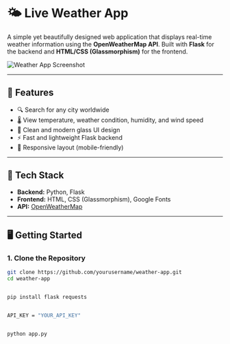 # 🌤 Live Weather App

A simple yet beautifully designed web application that displays real-time weather information using the **OpenWeatherMap API**. Built with **Flask** for the backend and **HTML/CSS (Glassmorphism)** for the frontend.

![Weather App Screenshot](preview.png) <!-- You can include a screenshot if you add one -->

---

## 🚀 Features

- 🔍 Search for any city worldwide
- 🌡 View temperature, weather condition, humidity, and wind speed
- 💎 Clean and modern glass UI design
- ⚡ Fast and lightweight Flask backend
- 📱 Responsive layout (mobile-friendly)

---

## 🔧 Tech Stack

- **Backend:** Python, Flask
- **Frontend:** HTML, CSS (Glassmorphism), Google Fonts
- **API:** [OpenWeatherMap](https://openweathermap.org/api)

---

## 🖥️ Getting Started

### 1. Clone the Repository

```bash
git clone https://github.com/yourusername/weather-app.git
cd weather-app


pip install flask requests


API_KEY = "YOUR_API_KEY"


python app.py
